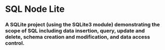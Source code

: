 # SQL Node Lite

### A SQLite project (using the SQLite3 module) demonstrating the scope of SQL including data insertion, query, update and delete, schema creation and modification, and data access control.
